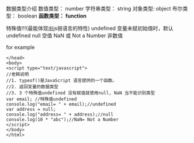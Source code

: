 数据类型介绍
数值类型：     number
字符串类型： string
对象类型:        object
布尔类型：     boolean
**函数类型：     function**

特殊值!!!(最能体现出js弱语言的特性)
undefined                 变量未赋初始值时，默认undefined
null                           空值
NaN    或    Not a Number 非数值

for example
```
</head>
<body>
<script type="text/javascript">
//老韩说明
//1. typeof()是JavaScript 语言提供的一个函数。
//2. 返回变量的数据类型
//3. 3 个特殊值undefined 没有赋值就使用null, NaN 当不能识别类型
var email; //特殊值undefined
console.log("email= " + email);//undefined
var address = null;
console.log("address= " + address);//null
console.log(10 * "abc");//NaN= Not a Number
</script>
</body>
</html>
```


